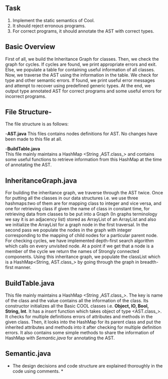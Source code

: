 ## Task 

1. Implement the static semantics of Cool.
2. It should reject erronous programs.
3. For correct programs, it should annotate the AST with correct types.

## Basic Overview 

First of all, we build the Inheritance Graph for classes.
Then, we check the graph for cycles.
If cycles are found, we print appropriate errors and exit.
Else, we populate a table for containing useful information of all classes.
Now, we traverse the AST using the information in the table.
We check for type and other semantic errors.
If found, we print useful error messages and attempt to recover using predefined generic types.
At the end, we output type annotated AST for correct programs and some useful errors for incorrect programs.

## File Structure- 
The file structure is as follows:

-**AST.java**
	This files contains nodes definitions for AST. No changes have been made to this file at all.
	
-**BuildTable.java**			
	This file mainly maintains a HashMap <String ,AST.class_> and contains some useful functions to retrieve information from this HashMap at the time of annotating the AST.

## InheritanceGraph.java
For building the inheritance graph, we traverse through the AST twice. Once for putting all the classes in our data structures i.e. we use three hashmaps:two of them are for mapping class to integer and vice versa, and one for retrieving class if given the name of class in constant time, for retrieving data from classes to be put into a Graph (In graphs terminology we say it is an adjacency list) stored as ArrayList of an ArrayList and also we initialize the ArrayList for a graph node in the first traversal. In the second pass we populate the nodes in the graph with integer corresponding to the mapping of child nodes for a particular parent node. For checking cycles, we have implemented depth-first search algorithm which calls on every unvisited node. At a point if we get that a node is a member of the cycle we return the names of Strongly connected components. Using this inheritance graph, we populate the classList which is a HashMap<String, AST.class_> by going through the graph in breadth-first manner.

## BuildTable.java
This file mainly maintains a HashMap <String ,AST.class_>.
 The key is name of the class and the value contains all the information of the class.
 Its constructor initializes all the Basic COOL classes i.e. **Object, IO, Bool, String, Int**.
 It has a *insert* function which takes object of type <AST.class_>. It checks for multiple definitions errors of attributes and methods in the given class. Then, it looks into the HashMap for its parent class and put the inherited attributes and methods into it after checking for multiple definition errors.
 It also contains some simple methods to share the information of HashMap with *Semantic.java* for annotating the AST.
 
 ## Semantic.java
 

* The design decisions and code structure are explained thoroughly in the code using comments. *
